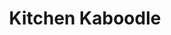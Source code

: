 ---
title: "Kitchen Kaboodle"
url: /portland/kitchen-kaboodle-northeast-broadway/
shop: houseware
---